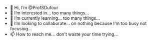 - 👋 Hi, I’m @ProfSDufour
- 👀 I’m interested in... too many things...
- 🌱 I’m currently learning... too many things...
- 💞️ I’m looking to collaborate... on nothing because I'm too busy not focusing...
- 📫 How to reach me... don't waste your time trying...

<!---
ProfSDufour/ProfSDufour is a ✨ special ✨ repository because its `README.md` (this file) appears on your GitHub profile.
You can click the Preview link to take a look at your changes.
--->
